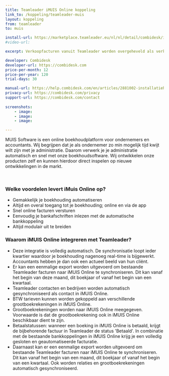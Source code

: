 ```yaml
---
title: Teamleader iMUIS Online koppeling
link_to: /koppeling/teamleader-muis
layout: koppeling
from: teamleader
to: muis

install-url: https://marketplace.teamleader.eu/nl/nl/detail/combidesk/i-muis-online/75cf01
#video-url: 

excerpt: Verkoopfacturen vanuit Teamleader worden overgeheveld als verkoopfacturen in iMUIS Online 

developer: Combidesk  
developer-url: https://combidesk.com
price-per-month: 12
price-per-year: 120
trial-days: 30

manual-url: https://help.combidesk.com/en/articles/2881002-installatiehandleiding-teamleader-imuis-online-koppeling
privacy-url: https://combidesk.com/privacy
support-url: https://combidesk.com/contact
      
screenshots:
    - image: 
    - image: 
    - image: 

---
```


MUIS Software is een online boekhoudplatform voor ondernemers en accountants. Wij begrijpen dat je als ondernemer zo min mogelijk tijd kwijt wilt zijn met je administratie. Daarom verwerk je je administratie automatisch en snel met onze boekhoudsoftware.
Wij ontwikkelen onze producten zelf en kunnen hierdoor direct inspelen op nieuwe ontwikkelingen in de markt.

​
### Welke voordelen levert iMuis Online op?

* Gemakkelijk je boekhouding automatiseren
* Altijd en overal toegang tot je boekhouding; online en via de app
* Snel online facturen versturen
* Eenvoudig je bankafschriften inlezen met de automatische bankkoppeling
* Altijd modulair uit te breiden
​

### Waarom iMUIS Online integreren met Teamleader?

* Deze integratie is volledig automatisch. De synchronisatie loopt ieder kwartier waardoor je boekhouding nagenoeg real-time is bijgewerkt. Accountants hebben je dan ook een actueel beeld van hun cliënt.
* Er kan een eenmalige export worden uitgevoerd om bestaande Teamleader facturen naar iMUIS Online te synchroniseren. Dit kan vanaf het begin van deze maand, dit boekjaar of vanaf het begin van een kwartaal.
* Teamleader contacten en bedrijven worden automatisch gesynchroniseerd als contact in iMUIS Online.
* BTW tarieven kunnen worden gekoppeld aan verschillende grootboekrekeningen in iMUIS Online.
* Grootboekrekeningen worden naar iMUIS Online meegegeven. Voorwaarde is dat de grootboekrekening ook in iMUIS Online beschikbaar dient te zijn.
* Betaalstatussen: wanneer een boeking in iMUIS Online is betaald, krijgt de bijbehorende factuur in Teamleader de status 'Betaald'. In combinatie met de bestaande bankkoppelingen in iMUIS Online krijg je een volledig gesloten en geautomatiseerde facturatie.
* Daarnaast kan er een eenmalige export worden uitgevoerd om bestaande Teamleader facturen naar iMUIS Online te synchroniseren. Dit kan vanaf het begin van een maand, dit boekjaar of vanaf het begin van een kwartaal. Ook worden relaties en grootboekrekeningen automatisch gesynchroniseerd.